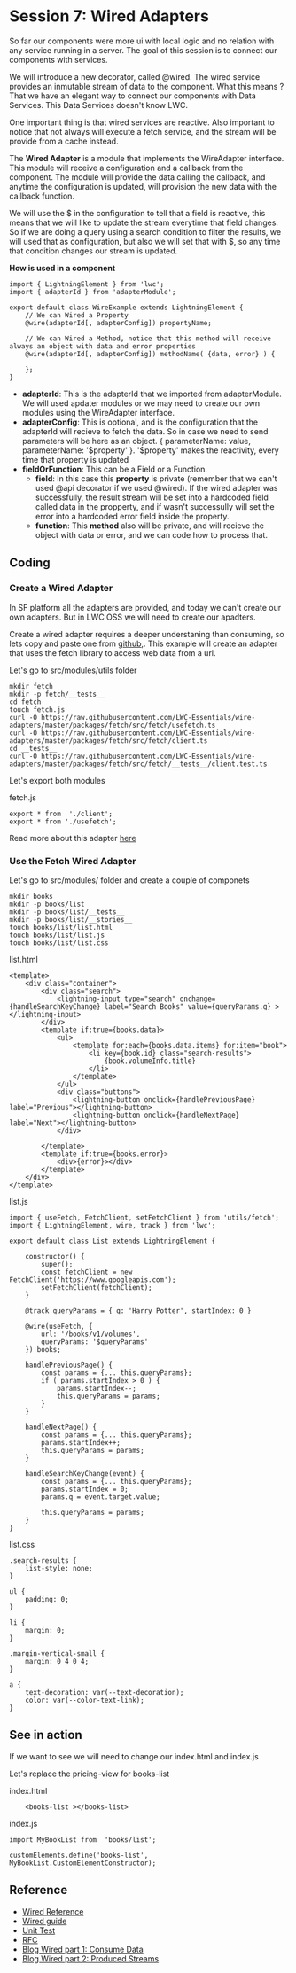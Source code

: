 # Session 7: Wired Adapters

So far our components were more ui with local logic and no relation with any service running in a server. 
The goal of this session is to connect our components with services. 

We will introduce a new decorator, called @wired. The wired service provides an inmutable stream of data to the component. What this means ? That we have an elegant way to connect our components with Data Services. This Data Services doesn't know LWC.

One important thing is that wired services are reactive. Also important to notice that not always will execute a fetch service, and the stream will be provide from a cache instead.

The **Wired Adapter** is a module that implements the WireAdapter interface. This module will receive a configuration and a callback from the component. The module will provide the data calling the callback, and anytime the configuration is updated, will provision the new data with the callback function. 

We will use the $ in the configuration to tell that a field is reactive, this means that we will like to update the stream everytime that field changes. So if we are doing a query using a search condition to filter the results, we will used that as configuration, but also we will set that with $, so any time that condition changes our stream is updated.


**How is used in a component**
````
import { LightningElement } from 'lwc';
import { adapterId } from 'adapterModule';

export default class WireExample extends LightningElement {
    // We can Wired a Property 
    @wire(adapterId[, adapterConfig]) propertyName;

    // We can Wired a Method, notice that this method will receive always an object with data and error properties
    @wire(adapterId[, adapterConfig]) methodName( {data, error} ) {
    
    };
}
````

* **adapterId**: This is the adapterId that we imported from adapterModule. We will used apdater modules or we may need to create our own modules using the WireAdapter interface.
* **adapterConfig**: This is optional, and is the configuration that the adapterId will recieve to fetch the data. So in case we need to send parameters will be here as an object. { parameterName: value, parameterName: '$property' }. '$property' makes the reactivity, every time that property is updated
* **fieldOrFunction**: This can be a Field or a Function. 
  * **field**: In this case this **property** is private (remember that we can't used @api decorator if we used @wired). If the wired adapter was successfully, the result stream  will be set into a hardcoded field called data in the propperty, and if wasn't successully will set the error into a hardcoded error field inside the property.
  * **function**: This **method** also will be private, and will recieve the object with data or error, and we can code how to process that.

## Coding

### Create a Wired Adapter
In SF platform all the adapters are provided, and today we can't create our own adapters. But in LWC OSS we will need to create our apadters. 

Create a wired adapter requires a deeper understaning than consuming, so lets copy and paste one from [github](https://github.com/LWC-Essentials/wire-adapters/tree/master/packages/fetch/src/fetch),. This example will create an adapter that uses the fetch library to access web data from a url.


Let's go to src/modules/utils folder

````
mkdir fetch
mkdir -p fetch/__tests__
cd fetch
touch fetch.js
curl -O https://raw.githubusercontent.com/LWC-Essentials/wire-adapters/master/packages/fetch/src/fetch/usefetch.ts
curl -O https://raw.githubusercontent.com/LWC-Essentials/wire-adapters/master/packages/fetch/src/fetch/client.ts
cd __tests__
curl -O https://raw.githubusercontent.com/LWC-Essentials/wire-adapters/master/packages/fetch/src/fetch/__tests__/client.test.ts
````

Let's export both modules

fetch.js
````
export * from  './client';
export * from './usefetch';
````

Read more about this adapter [here](https://github.com/LWC-Essentials/wire-adapters/tree/master/packages/fetch)

### Use the Fetch Wired Adapter

Let's go to src/modules/ folder and create a couple of componets
````
mkdir books
mkdir -p books/list
mkdir -p books/list/__tests__
mkdir -p books/list/__stories__
touch books/list/list.html
touch books/list/list.js
touch books/list/list.css
````

list.html
````
<template>
    <div class="container">
        <div class="search">
            <lightning-input type="search" onchange={handleSearchKeyChange} label="Search Books" value={queryParams.q} ></lightning-input>
        </div>
        <template if:true={books.data}>
            <ul>
                <template for:each={books.data.items} for:item="book">
                    <li key={book.id} class="search-results">
                        {book.volumeInfo.title}
                    </li>
                </template>
            </ul>
            <div class="buttons">
                <lightning-button onclick={handlePreviousPage} label="Previous"></lightning-button>
                <lightning-button onclick={handleNextPage} label="Next"></lightning-button>
            </div>    

        </template>
        <template if:true={books.error}>
            <div>{error}></div>
        </template>
    </div>
</template>
````


list.js
````
import { useFetch, FetchClient, setFetchClient } from 'utils/fetch';
import { LightningElement, wire, track } from 'lwc';

export default class List extends LightningElement {

    constructor() {
        super();
        const fetchClient = new FetchClient('https://www.googleapis.com');
        setFetchClient(fetchClient);        
    }

    @track queryParams = { q: 'Harry Potter', startIndex: 0 }

    @wire(useFetch, {
        url: '/books/v1/volumes',
        queryParams: '$queryParams'
    }) books;

    handlePreviousPage() {
        const params = {... this.queryParams};
        if ( params.startIndex > 0 ) {
            params.startIndex--;
            this.queryParams = params;
        }
    }

    handleNextPage() {
        const params = {... this.queryParams};
        params.startIndex++;
        this.queryParams = params;
    }

    handleSearchKeyChange(event) {
        const params = {... this.queryParams};
        params.startIndex = 0;
        params.q = event.target.value;
        
        this.queryParams = params;
    }
}
````

list.css
````
.search-results {
    list-style: none;
}

ul {
    padding: 0;
}

li {
    margin: 0;
}

.margin-vertical-small {
    margin: 0 4 0 4;
}

a {
    text-decoration: var(--text-decoration);
    color: var(--color-text-link);
}
````

## See in action

If we want to see we will need to change our index.html and index.js

Let's replace the pricing-view for books-list

index.html
```
    <books-list ></books-list>
```

index.js
```
import MyBookList from  'books/list';

customElements.define('books-list', MyBookList.CustomElementConstructor);
```


## Reference
* [Wired Reference](https://developer.salesforce.com/docs/component-library/documentation/en/lwc/lwc.data_wire_service_about)
* [Wired guide](https://lwc.dev/guide/wire_adapter)
* [Unit Test](https://developer.salesforce.com/docs/component-library/documentation/en/lwc/unit_testing_using_wire_utility)
* [RFC](https://rfcs.lwc.dev/rfcs/lwc/0103-wire-adapters)
* [Blog Wired part 1: Consume Data](https://blog.riand.com/2020/01/lwc-wire-adapters-1-consuming-data.html)
* [Blog Wired part 2: Produced Streams](https://blog.riand.com/2020/01/lwc-wire-adapters-2-producing-data.html)
